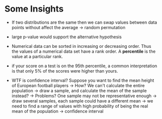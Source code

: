 # Some Insights
- If two distributions are the same then we can swap values between data points without affect the average -> random permutation

- large p-value would support the alternative hypothesis
- Numerical data can be sorted in increasing or decreasing order. Thus the values of a numerical data set have a rank order. A **percentile** is the value at a particular rank.
- if your score on a test is on the 95th percentile, a common interpretation is that only 5% of the scores were higher than yours.

- WTF is confidence interval? Suppose you want to find the mean height of European football players -> How? We can't calculate the entire population -> draw a sample, and calculate the mean of the sample instead? -> Problems? One sample may not be representative enough -> draw several samples, each sample could have a different mean -> we need to find a range of values with high probability of being the real mean of the population -> confidence interval